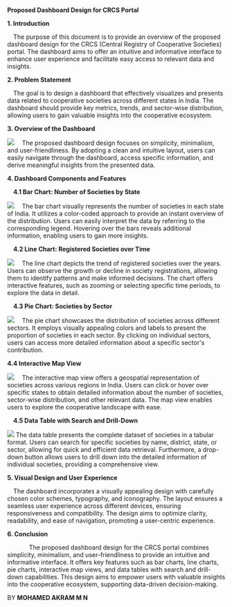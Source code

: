 **Proposed Dashboard Design for CRCS Portal**

**1. Introduction**

&emsp;The purpose of this document is to provide an overview of the proposed dashboard design for the CRCS (Central Registry of Cooperative Societies) portal. The dashboard aims to offer an intuitive and informative interface to enhance user experience and facilitate easy access to relevant data and insights.

**2. Problem Statement**

&emsp;The goal is to design a dashboard that effectively visualizes and presents data related to cooperative societies across different states in India. The dashboard should provide key metrics, trends, and sector-wise distribution, allowing users to gain valuable insights into the cooperative ecosystem.

**3.  Overview of the Dashboard**

![](Aspose.Words.f1ebdbc8-3f0f-44f6-886d-a73b7ac5a9f4.001.png)
&emsp;The proposed dashboard design focuses on simplicity, minimalism, and user-friendliness. By adopting a clean and intuitive layout, users can easily navigate through the dashboard, access specific information, and derive meaningful insights from the presented data.

**4. Dashboard Components and Features**

&emsp;**4.1 Bar Chart: Number of Societies by State**

![](Aspose.Words.f1ebdbc8-3f0f-44f6-886d-a73b7ac5a9f4.002.png)
&emsp;The bar chart visually represents the number of societies in each state of India. It utilizes a color-coded approach to provide an instant overview of the distribution. Users can easily interpret the data by referring to the corresponding legend. Hovering over the bars reveals additional information, enabling users to gain more insights.

&emsp;**4.2 Line Chart: Registered Societies over Time**

![](Aspose.Words.f1ebdbc8-3f0f-44f6-886d-a73b7ac5a9f4.003.png)
&emsp;The line chart depicts the trend of registered societies over the years. Users can observe the growth or decline in society registrations, allowing them to identify patterns and make informed decisions. The chart offers interactive features, such as zooming or selecting specific time periods, to explore the data in detail.

&emsp;**4.3 Pie Chart: Societies by Sector**

![](Aspose.Words.f1ebdbc8-3f0f-44f6-886d-a73b7ac5a9f4.004.png)
&emsp;The pie chart showcases the distribution of societies across different sectors. It employs visually appealing colors and labels to present the proportion of societies in each sector. By clicking on individual sectors, users can access more detailed information about a specific sector's contribution.

**4.4 Interactive Map View**

![](Aspose.Words.f1ebdbc8-3f0f-44f6-886d-a73b7ac5a9f4.005.png)
&emsp;The interactive map view offers a geospatial representation of societies across various regions in India. Users can click or hover over specific states to obtain detailed information about the number of societies, sector-wise distribution, and other relevant data. The map view enables users to explore the cooperative landscape with ease.

&emsp;**4.5 Data Table with Search and Drill-Down**

![](Aspose.Words.f1ebdbc8-3f0f-44f6-886d-a73b7ac5a9f4.006.png)
The data table presents the complete dataset of societies in a tabular format. Users can search for specific societies by name, district, state, or sector, allowing for quick and efficient data retrieval. Furthermore, a drop-down button allows users to drill down into the detailed information of individual societies, providing a comprehensive view. 


**5. Visual Design and User Experience**

&emsp;The dashboard incorporates a visually appealing design with carefully chosen color schemes, typography, and iconography. The layout ensures a seamless user experience across different devices, ensuring responsiveness and compatibility. The design aims to optimize clarity, readability, and ease of navigation, promoting a user-centric experience.

**6. Conclusion**

`    	`The proposed dashboard design for the CRCS portal combines simplicity, minimalism, and user-friendliness to provide an intuitive and informative interface. It offers key features such as bar charts, line charts, pie charts, interactive map views, and data tables with search and drill-down capabilities. This design aims to empower users with valuable insights into the cooperative ecosystem, supporting data-driven decision-making.


BY
**MOHAMED AKRAM M N**	  
